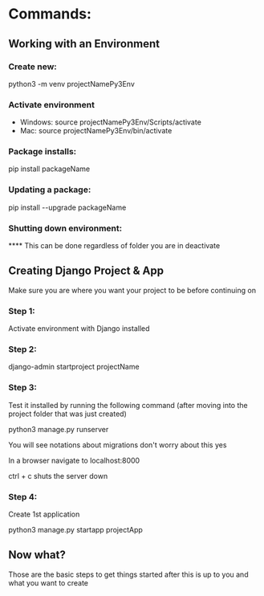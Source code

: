 # Commands:

## Working with an Environment

### Create new:
python3 -m venv projectNamePy3Env

### Activate environment
* Windows:
    source projectNamePy3Env/Scripts/activate
* Mac:
    source projectNamePy3Env/bin/activate

### Package installs:
pip install packageName

### Updating a package:
pip install --upgrade packageName

### Shutting down environment:
**** This can be done regardless of folder you are in
deactivate

## Creating Django Project & App
Make sure you are where you want your project to be before continuing on

### Step 1:
Activate environment with Django installed

### Step 2:
django-admin startproject projectName

### Step 3:
Test it installed by running the following command (after moving into the project folder that was just created)

python3 manage.py runserver

You will see notations about migrations don't worry about this yes

In a browser navigate to localhost:8000

ctrl + c shuts the server down

### Step 4:
Create 1st application

python3 manage.py startapp projectApp

## Now what?

Those are the basic steps to get things started after this is up to you and what you want to create
